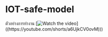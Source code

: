 # IOT-safe-model

ตัวอย่างการทำงาน
[![Watch the video]([https://img.youtube.com/vi/T-D1KVIuvjA/maxresdefault.jpg](https://i9.ytimg.com/vi/a6UjkCV0ovM/mq2.jpg?sqp=CLD547gG-oaymwEoCMACELQB8quKqQMcGADwAQH4AZICgALgA4oCDAgAEAEYICATKH8wDw==&rs=AOn4CLBvGeHMJrkdJSLoiEzBIlRV9vz9kw))]((https://youtube.com/shorts/a6UjkCV0ovM)))
